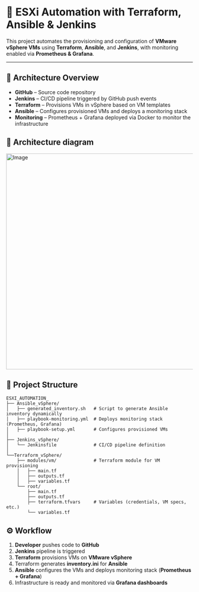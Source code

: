 # 🚀 ESXi Automation with Terraform, Ansible & Jenkins

This project automates the provisioning and configuration of **VMware vSphere VMs** using **Terraform**, **Ansible**, and **Jenkins**, with monitoring enabled via **Prometheus & Grafana**.

---

## 📌 Architecture Overview

- **GitHub** – Source code repository  
- **Jenkins** – CI/CD pipeline triggered by GitHub push events  
- **Terraform** – Provisions VMs in vSphere based on VM templates  
- **Ansible** – Configures provisioned VMs and deploys a monitoring stack  
- **Monitoring** – Prometheus + Grafana deployed via Docker to monitor the infrastructure  

## 📌 Architecture diagram 
<img width="1363" height="583" alt="Image" src="https://github.com/user-attachments/assets/d34692f9-cdf3-4f11-a838-55583c85ba36" />

## 📂 Project Structure

```plaintext
ESXI_AUTOMATION_
├── Ansible_vSphere/
│   ├── generated_inventory.sh   # Script to generate Ansible inventory dynamically
│   ├── playbook-monitoring.yml  # Deploys monitoring stack (Prometheus, Grafana)
│   ├── playbook-setup.yml       # Configures provisioned VMs
│
├── Jenkins_vSphere/
│   └── Jenkinsfile              # CI/CD pipeline definition
│
└──Terraform_vSphere/
    ├── modules/vm/              # Terraform module for VM provisioning
    │   ├── main.tf
    │   ├── outputs.tf
    │   ├── variables.tf
    └── root/
        ├── main.tf
        ├── outputs.tf
        ├── terraform.tfvars     # Variables (credentials, VM specs, etc.)
        └── variables.tf
```

## ⚙️ Workflow

1. **Developer** pushes code to **GitHub**  
2. **Jenkins** pipeline is triggered  
3. **Terraform** provisions VMs on **VMware vSphere**  
4. Terraform generates **inventory.ini** for **Ansible**  
5. **Ansible** configures the VMs and deploys monitoring stack (**Prometheus + Grafana**)  
6. Infrastructure is ready and monitored via **Grafana dashboards**  
